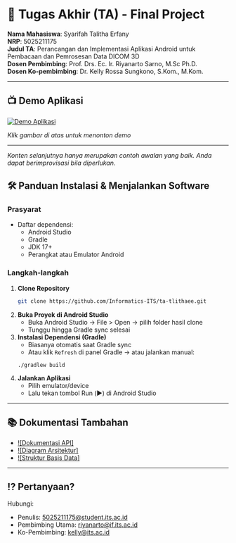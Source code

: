 # 🏁 Tugas Akhir (TA) - Final Project

**Nama Mahasiswa**: Syarifah Talitha Erfany  
**NRP**: 5025211175  
**Judul TA**: Perancangan dan Implementasi Aplikasi Android untuk Pembacaan dan Pemrosesan Data DICOM 3D  
**Dosen Pembimbing**: Prof. Drs. Ec. Ir. Riyanarto Sarno, M.Sc Ph.D.  
**Dosen Ko-pembimbing**: Dr. Kelly Rossa Sungkono, S.Kom., M.Kom.

---

## 📺 Demo Aplikasi  
[![Demo Aplikasi](https://i.imgur.com/Emkvd0M.jpeg)](https://www.youtube.com/watch?v=PF0SI7b-NIQ)  

*Klik gambar di atas untuk menonton demo*

---

*Konten selanjutnya hanya merupakan contoh awalan yang baik. Anda dapat berimprovisasi bila diperlukan.*

## 🛠 Panduan Instalasi & Menjalankan Software  

### Prasyarat  
- Daftar dependensi:
  - Android Studio
  - Gradle
  - JDK 17+
  - Perangkat atau Emulator Android

### Langkah-langkah  
1. **Clone Repository**  
   ```bash
   git clone https://github.com/Informatics-ITS/ta-tlithaee.git
   ```
2. **Buka Proyek di Android Studio**
   - Buka Android Studio → File > Open → pilih folder hasil clone
   - Tunggu hingga Gradle sync selesai
3. **Instalasi Dependensi (Gradle)**
   - Biasanya otomatis saat Gradle sync
   - Atau klik `Refresh` di panel Gradle → atau jalankan manual:
   ```
   ./gradlew build
   ```
4. **Jalankan Aplikasi**
   - Pilih emulator/device
   - Lalu tekan tombol Run (▶️) di Android Studio

---

## 📚 Dokumentasi Tambahan

- [![Dokumentasi API]](docs/api.md)
- [![Diagram Arsitektur]](docs/architecture.png)
- [![Struktur Basis Data]](docs/database_schema.sql)

---

## ⁉️ Pertanyaan?

Hubungi:
- Penulis: 5025211175@student.its.ac.id
- Pembimbing Utama: riyanarto@if.its.ac.id
- Ko-Pembimbing:  kelly@its.ac.id
